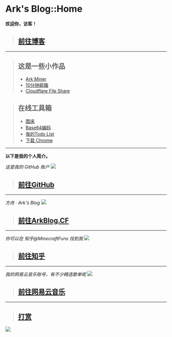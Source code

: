 # Ark's Blog::Home

**欢迎你，访客！**

> ## [前往博客](/blog/?src=www.arkf.xyz)
-----------------------------

> ## 这是一些小作品
> * [Ark Miner](/link/KqhP.html?src=www.arkf.xyz)
> * [10分钟邮箱](/link/W4nz.html?src=www.arkf.xyz)
> * [Cloudflare File Share](/link/SHrL.html?src=www.arkf.xyz)

> ## 在线工具箱
> * [图床](/epic/?src=www.arkf.xyz)
> * [Base64编码](/base64/?src=www.arkf.xyz)
> * [我的Todo List](/blog/todo/?src=www.arkf.xyz)
> * [下载 Chrome](/chrome-download/?src=www.arkf.xyz)

-----------------------------

**以下是我的个人简介。**

*这是我的 GitHub 账户*
[![](https://ww2.sinaimg.cn/large/005BYqpgly1g01dh1xi0cj30vp0kzjzm.jpg)](/link/wlqe.html?src=www.arkf.xyz)

> ## [前往GitHub](/link/wlqe.html?src=www.arkf.xyz&token=RDf5UV2Y2FsFrizY)
-----------------------------

*方舟 · Ark's Blog*
[![](https://ww2.sinaimg.cn/large/005BYqpgly1g01dhwhi0rj31c00ltx2w.jpg)](/link/yXxR.html?src=www.arkf.xyz)

> ## [前往ArkBlog.CF](/link/yXxR.html?src=www.arkf.xyz&token=RDf5UV2Y2FsFrizY)
-----------------------------

*你可以在 知乎@MinecraftFuns 找到我*
[![](https://ww2.sinaimg.cn/large/005BYqpgly1g01didpnl0j30vv0lo7gk.jpg)](/link/zU9A.html?src=www.arkf.xyz)

> ## [前往知乎](/link/zU9A.html?src=www.arkf.xyz&token=RDf5UV2Y2FsFrizY)
-----------------------------

*我的网易云音乐账号，有不少精选歌单呢*
[![](https://ww2.sinaimg.cn/large/005BYqpgly1g01diuv3jcj30rw0kadk3.jpg)](/link/aXJZ.html?src=www.arkf.xyz)

> ## [前往网易云音乐](/link/aXJZ.html?src=www.arkf.xyz)
-----------------------------

> ## [打赏](/donations?src=www.arkf.xyz&token=RDf5UV2Y2FsFrizY)

![](https://ww2.sinaimg.cn/large/005BYqpgly1g01dwo3j72j308c01o080.jpg)

<!-- Global site tag (gtag.js) - Google Analytics -->
<script async src="https://www.googletagmanager.com/gtag/js?id=UA-116309064-2"></script>
<script>
  window.dataLayer = window.dataLayer || [];
  function gtag(){dataLayer.push(arguments);}
  gtag('js', new Date());
  gtag('config', 'UA-116309064-2');
</script>

<!-- Google AdSense -->
<script async src="//pagead2.googlesyndication.com/pagead/js/adsbygoogle.js"></script>
<script>
     (adsbygoogle = window.adsbygoogle || []).push({
          google_ad_client: "ca-pub-4161171709893056",
          enable_page_level_ads: true
     });
</script>
